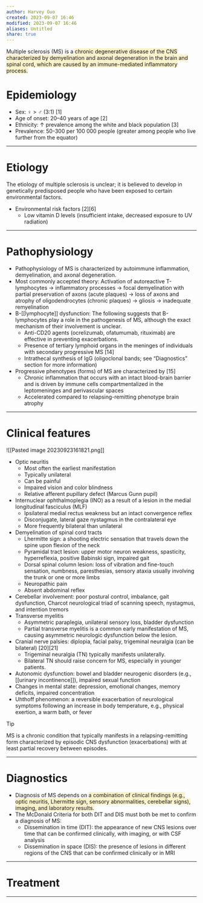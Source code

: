 ```yaml
---
author: Harvey Guo
created: 2023-09-07 16:46
modified: 2023-09-07 16:46
aliases: Untitled
share: true
---
```

Multiple sclerosis (MS) is a <span style="background:rgba(240, 200, 0, 0.2)">chronic degenerative disease of the CNS characterized by demyelination and axonal degeneration in the brain and spinal cord, which are caused by an immune-mediated inflammatory process.</span>
# Epidemiology
- Sex: ♀ > ♂ (3:1) [1]
- Age of onset: 20–40 years of age [2]
- Ethnicity: ↑ prevalence among the white and black population [3]
- Prevalence: 50-300 per 100 000 people (greater among people who live further from the equator)

---
# Etiology
The etiology of multiple sclerosis is unclear; it is believed to develop in genetically predisposed people who have been exposed to certain environmental factors.
- Environmental risk factors [2][6]
	- Low vitamin D levels (insufficient intake, decreased exposure to UV radiation)

---
# Pathophysiology
- Pathophysiology of MS is characterized by autoimmune inflammation, demyelination, and axonal degeneration.
- Most commonly accepted theory: Activation of autoreactive T-lymphocytes  → inflammatory processes → focal demyelination with partial preservation of axons (acute plaques) → loss of axons and atrophy of oligodendrocytes (chronic plaques) → gliosis  → inadequate remyelination
- B-[[lymphocyte]] dysfunction: The following suggests that B-lymphocytes play a role in the pathogenesis of MS, although the exact mechanism of their involvement is unclear.
	- Anti-CD20 agents (ocrelizumab, ofatumumab, rituximab) are effective in preventing exacerbations. 
	- Presence of tertiary lymphoid organs in the meninges of individuals with secondary progressive MS  [14]
	- Intrathecal synthesis of IgG (oligoclonal bands; see “Diagnostics” section for more information)
- Progressive phenotypes (forms) of MS are characterized by [15]
	- Chronic inflammation that occurs with an intact blood-brain barrier and is driven by immune cells compartmentalized in the leptomeninges and perivascular spaces
	- Accelerated compared to relapsing-remitting phenotype brain atrophy

---
# Clinical features
![[Pasted image 20230923161821.png]]
- Optic neuritis
	- Most often the earliest manifestation
	- Typically unilateral
	- Can be painful
	- Impaired vision and color blindness
	- Relative afferent pupillary defect (Marcus Gunn pupil)
- Internuclear ophthalmoplegia (INO) as a result of a lesion in the medial longitudinal fasciculus (MLF) 
	- Ipsilateral medial rectus weakness but an intact convergence reflex
	- Disconjugate, lateral gaze nystagmus in the contralateral eye
	- More frequently bilateral than unilateral
- Demyelination of spinal cord tracts
	- Lhermitte sign: a shooting electric sensation that travels down the spine upon flexion of the neck 
	- Pyramidal tract lesion: upper motor neuron weakness, spasticity, hyperreflexia, positive Babinski sign, impaired gait
	- Dorsal spinal column lesion: loss of vibration and fine-touch sensation, numbness, paresthesias, sensory ataxia usually involving the trunk or one or more limbs 
	- Neuropathic pain
	- Absent abdominal reflex
- Cerebellar involvement: poor postural control, imbalance, gait dysfunction, Charcot neurological triad of scanning speech, nystagmus, and intention tremors 
- Transverse myelitis
	- Asymmetric paraplegia, unilateral sensory loss, bladder dysfunction
	- Partial transverse myelitis is a common early manifestation of MS, causing asymmetric neurologic dysfunction below the lesion.
- Cranial nerve palsies: diplopia, facial palsy, trigeminal neuralgia (can be bilateral)  [20][21]
	- Trigeminal neuralgia (TN) typically manifests unilaterally.
	- Bilateral TN should raise concern for MS, especially in younger patients. 
- Autonomic dysfunction: bowel and bladder neurogenic disorders (e.g., [[urinary incontinence]]), impaired sexual function 
- Changes in mental state: depression, emotional changes, memory deficits, impaired concentration 
- Uhthoff phenomenon: a reversible exacerbation of neurological symptoms following an increase in body temperature, e.g., physical exertion, a warm bath, or fever

>[!tip] 
>MS is a chronic condition that typically manifests in a relapsing-remitting form characterized by episodic CNS dysfunction (exacerbations) with at least partial recovery between episodes.

---
# Diagnostics
- Diagnosis of MS depends on <span style="background:rgba(240, 200, 0, 0.2)">a combination of clinical findings (e.g., optic neuritis, Lhermitte sign, sensory abnormalities, cerebellar signs), imaging, and laboratory results.</span>
- The McDonald Criteria for both DIT and DIS must both be met to confirm a diagnosis of MS: 
	- Dissemination in time (DIT): the appearance of new CNS lesions over time that can be confirmed clinically, with imaging, or with CSF analysis
	- Dissemination in space (DIS): the presence of lesions in different regions of the CNS that can be confirmed clinically or in MRI

---
# Treatment


---
